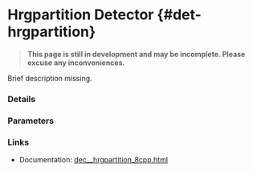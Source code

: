 # Hrgpartition Detector {#det-hrgpartition}
> **This page is still in development and may be incomplete. Please excuse any inconveniences.**

Brief description missing.

### Details

### Parameters

### Links
 * Documentation: [dec__hrgpartition_8cpp.html](dec__hrgpartition_8cpp.html)
